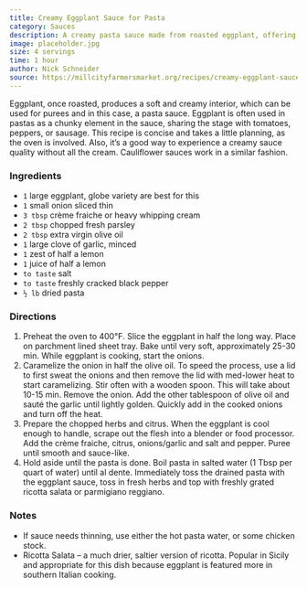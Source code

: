 ```yaml
---
title: Creamy Eggplant Sauce for Pasta
category: Sauces
description: A creamy pasta sauce made from roasted eggplant, offering a unique twist to traditional pasta sauces. This recipe is concise and requires a little planning, as the oven is involved. It's a great way to experience a creamy sauce quality without all the cream. 
image: placeholder.jpg
size: 4 servings
time: 1 hour
author: Nick Schneider
source: https://millcityfarmersmarket.org/recipes/creamy-eggplant-sauce-for-pasta/
---
```


Eggplant, once roasted, produces a soft and creamy interior, which can be used for purees and in this case, a pasta sauce. Eggplant is often used in pastas as a chunky element in the sauce, sharing the stage with tomatoes, peppers, or sausage. This recipe is concise and takes a little planning, as the oven is involved. Also, it’s a good way to experience a creamy sauce quality without all the cream. Cauliflower sauces work in a similar fashion.

### Ingredients

* `1` large eggplant, globe variety are best for this
* `1` small onion sliced thin
* `3 tbsp` crème fraiche or heavy whipping cream
* `2 tbsp` chopped fresh parsley
* `2 tbsp` extra virgin olive oil
* `1` large clove of garlic, minced
* `1` zest of half a lemon
* `1` juice of half a lemon
* `to taste` salt
* `to taste` freshly cracked black pepper
* `½ lb` dried pasta

### Directions

1. Preheat the oven to 400℉. Slice the eggplant in half the long way. Place on parchment lined sheet tray. Bake until very soft, approximately 25-30 min. While eggplant is cooking, start the onions.
2. Caramelize the onion in half the olive oil. To speed the process, use a lid to first sweat the onions and then remove the lid with med-lower heat to start caramelizing. Stir often with a wooden spoon. This will take about 10-15 min. Remove the onion. Add the other tablespoon of olive oil and sauté the garlic until lightly golden. Quickly add in the cooked onions and turn off the heat.
3. Prepare the chopped herbs and citrus. When the eggplant is cool enough to handle, scrape out the flesh into a blender or food processor. Add the crème fraiche, citrus, onions/garlic and salt and pepper. Puree until smooth and sauce-like.
4. Hold aside until the pasta is done. Boil pasta in salted water (1 Tbsp per quart of water) until al dente. Immediately toss the drained pasta with the eggplant sauce, toss in fresh herbs and top with freshly grated ricotta salata or parmigiano reggiano.

### Notes

* If sauce needs thinning, use either the hot pasta water, or some chicken stock.
* Ricotta Salata – a much drier, saltier version of ricotta. Popular in Sicily and appropriate for this dish because eggplant is featured more in southern Italian cooking.